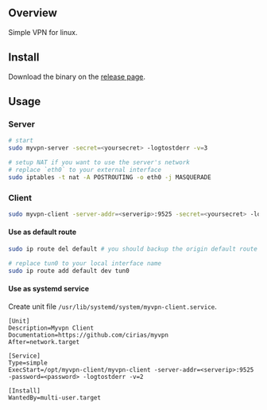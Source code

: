 ## Overview
Simple VPN for linux.

## Install
Download the binary on the [release page](https://github.com/cirias/myvpn/releases).

## Usage

### Server

```bash
# start
sudo myvpn-server -secret=<yoursecret> -logtostderr -v=3

# setup NAT if you want to use the server's network
# replace `eth0` to your external interface
sudo iptables -t nat -A POSTROUTING -o eth0 -j MASQUERADE
```

### Client

```bash
sudo myvpn-client -server-addr=<serverip>:9525 -secret=<yoursecret> -logtostderr -v=3
```

#### Use as default route

```bash
sudo ip route del default # you should backup the origin default route first

# replace tun0 to your local interface name
sudo ip route add default dev tun0
```

#### Use as systemd service

Create unit file `/usr/lib/systemd/system/myvpn-client.service`.

```
[Unit]
Description=Myvpn Client
Documentation=https://github.com/cirias/myvpn
After=network.target

[Service]
Type=simple
ExecStart=/opt/myvpn-client/myvpn-client -server-addr=<serverip>:9525 -password=<password> -logtostderr -v=2

[Install]
WantedBy=multi-user.target
```
